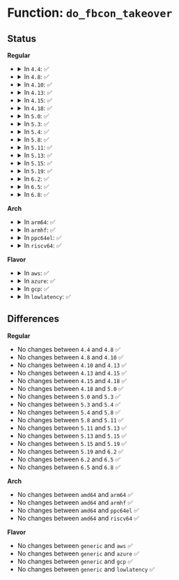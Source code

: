 # Function: <code>do_fbcon_takeover</code>

## Status
<b>Regular</b>
<ul>
<li>
<details>
<summary>In <code>4.4</code>: ✅</summary>

```c
int do_fbcon_takeover(int show_logo);
```

**Collision:** Unique Static

**Inline:** No

**Transformation:** False

**Instances:**

```
In drivers/video/console/fbcon.c (ffffffff814613e0)
Location: drivers/video/console/fbcon.c:528
Inline: False
Direct callers:
  - drivers/video/console/fbcon.c:fb_console_init
  - drivers/video/console/fbcon.c:set_con2fb_map
  - drivers/video/console/fbcon.c:fbcon_event_notify
```
**Symbols:**

```
ffffffff814613e0-ffffffff81461489: do_fbcon_takeover (STB_LOCAL)
```
</details>
</li>
<li>
<details>
<summary>In <code>4.8</code>: ✅</summary>

```c
int do_fbcon_takeover(int show_logo);
```

**Collision:** Unique Static

**Inline:** No

**Transformation:** False

**Instances:**

```
In drivers/video/console/fbcon.c (ffffffff814af340)
Location: drivers/video/console/fbcon.c:527
Inline: False
Direct callers:
  - drivers/video/console/fbcon.c:fb_console_init
  - drivers/video/console/fbcon.c:fbcon_event_notify
  - drivers/video/console/fbcon.c:set_con2fb_map
```
**Symbols:**

```
ffffffff814af340-ffffffff814af3eb: do_fbcon_takeover (STB_LOCAL)
```
</details>
</li>
<li>
<details>
<summary>In <code>4.10</code>: ✅</summary>

```c
int do_fbcon_takeover(int show_logo);
```

**Collision:** Unique Static

**Inline:** No

**Transformation:** False

**Instances:**

```
In drivers/video/console/fbcon.c (ffffffff814d1450)
Location: drivers/video/console/fbcon.c:525
Inline: False
Direct callers:
  - drivers/video/console/fbcon.c:fb_console_init
  - drivers/video/console/fbcon.c:fbcon_event_notify
  - drivers/video/console/fbcon.c:set_con2fb_map
```
**Symbols:**

```
ffffffff814d1450-ffffffff814d14fb: do_fbcon_takeover (STB_LOCAL)
```
</details>
</li>
<li>
<details>
<summary>In <code>4.13</code>: ✅</summary>

```c
int do_fbcon_takeover(int show_logo);
```

**Collision:** Unique Static

**Inline:** No

**Transformation:** False

**Instances:**

```
In drivers/video/console/fbcon.c (ffffffff814dc7d0)
Location: drivers/video/console/fbcon.c:523
Inline: False
Direct callers:
  - drivers/video/console/fbcon.c:fb_console_init
  - drivers/video/console/fbcon.c:fbcon_event_notify
  - drivers/video/console/fbcon.c:set_con2fb_map
```
**Symbols:**

```
ffffffff814dc7d0-ffffffff814dc87e: do_fbcon_takeover (STB_LOCAL)
```
</details>
</li>
<li>
<details>
<summary>In <code>4.15</code>: ✅</summary>

```c
int do_fbcon_takeover(int show_logo);
```

**Collision:** Unique Static

**Inline:** No

**Transformation:** False

**Instances:**

```
In drivers/video/fbdev/core/fbcon.c (ffffffff815258b0)
Location: drivers/video/fbdev/core/fbcon.c:531
Inline: False
Direct callers:
  - drivers/video/fbdev/core/fbcon.c:fbcon_event_notify
  - drivers/video/fbdev/core/fbcon.c:set_con2fb_map
  - drivers/video/fbdev/core/fbcon.c:fb_console_init
```
**Symbols:**

```
ffffffff815258b0-ffffffff8152595e: do_fbcon_takeover (STB_LOCAL)
```
</details>
</li>
<li>
<details>
<summary>In <code>4.18</code>: ✅</summary>

```c
int do_fbcon_takeover(int show_logo);
```

**Collision:** Unique Static

**Inline:** No

**Transformation:** False

**Instances:**

```
In drivers/video/fbdev/core/fbcon.c (ffffffff8155b580)
Location: drivers/video/fbdev/core/fbcon.c:531
Inline: False
Direct callers:
  - drivers/video/fbdev/core/fbcon.c:fbcon_event_notify
  - drivers/video/fbdev/core/fbcon.c:set_con2fb_map
  - drivers/video/fbdev/core/fbcon.c:fb_console_init
```
**Symbols:**

```
ffffffff8155b580-ffffffff8155b62e: do_fbcon_takeover (STB_LOCAL)
```
</details>
</li>
<li>
<details>
<summary>In <code>5.0</code>: ✅</summary>

```c
int do_fbcon_takeover(int show_logo);
```

**Collision:** Unique Static

**Inline:** No

**Transformation:** False

**Instances:**

```
In drivers/video/fbdev/core/fbcon.c (ffffffff81573380)
Location: drivers/video/fbdev/core/fbcon.c:549
Inline: False
Direct callers:
  - drivers/video/fbdev/core/fbcon.c:fbcon_event_notify
  - drivers/video/fbdev/core/fbcon.c:set_con2fb_map
  - drivers/video/fbdev/core/fbcon.c:fb_console_init
```
**Symbols:**

```
ffffffff81573380-ffffffff8157342e: do_fbcon_takeover (STB_LOCAL)
```
</details>
</li>
<li>
<details>
<summary>In <code>5.3</code>: ✅</summary>

```c
int do_fbcon_takeover(int show_logo);
```

**Collision:** Unique Static

**Inline:** No

**Transformation:** False

**Instances:**

```
In drivers/video/fbdev/core/fbcon.c (ffffffff815a3190)
Location: drivers/video/fbdev/core/fbcon.c:568
Inline: False
Direct callers:
  - drivers/video/fbdev/core/fbcon.c:fbcon_fb_registered
  - drivers/video/fbdev/core/fbcon.c:set_con2fb_map
  - drivers/video/fbdev/core/fbcon.c:fb_console_init
```
**Symbols:**

```
ffffffff815a3190-ffffffff815a323e: do_fbcon_takeover (STB_LOCAL)
```
</details>
</li>
<li>
<details>
<summary>In <code>5.4</code>: ✅</summary>

```c
int do_fbcon_takeover(int show_logo);
```

**Collision:** Unique Static

**Inline:** No

**Transformation:** False

**Instances:**

```
In drivers/video/fbdev/core/fbcon.c (ffffffff815c4010)
Location: drivers/video/fbdev/core/fbcon.c:568
Inline: False
Direct callers:
  - drivers/video/fbdev/core/fbcon.c:fbcon_fb_registered
  - drivers/video/fbdev/core/fbcon.c:set_con2fb_map
  - drivers/video/fbdev/core/fbcon.c:fb_console_init
```
**Symbols:**

```
ffffffff815c4010-ffffffff815c40be: do_fbcon_takeover (STB_LOCAL)
```
</details>
</li>
<li>
<details>
<summary>In <code>5.8</code>: ✅</summary>

```c
int do_fbcon_takeover(int show_logo);
```

**Collision:** Unique Static

**Inline:** No

**Transformation:** False

**Instances:**

```
In drivers/video/fbdev/core/fbcon.c (ffffffff8166e3b0)
Location: drivers/video/fbdev/core/fbcon.c:549
Inline: False
Direct callers:
  - drivers/video/fbdev/core/fbcon.c:fbcon_start
  - drivers/video/fbdev/core/fbcon.c:fbcon_fb_registered
  - drivers/video/fbdev/core/fbcon.c:set_con2fb_map
```
**Symbols:**

```
ffffffff8166e3b0-ffffffff8166e46f: do_fbcon_takeover (STB_LOCAL)
```
</details>
</li>
<li>
<details>
<summary>In <code>5.11</code>: ✅</summary>

```c
int do_fbcon_takeover(int show_logo);
```

**Collision:** Unique Static

**Inline:** No

**Transformation:** False

**Instances:**

```
In drivers/video/fbdev/core/fbcon.c (ffffffff8168e960)
Location: drivers/video/fbdev/core/fbcon.c:547
Inline: False
Direct callers:
  - drivers/video/fbdev/core/fbcon.c:fbcon_start
  - drivers/video/fbdev/core/fbcon.c:fbcon_fb_registered
  - drivers/video/fbdev/core/fbcon.c:set_con2fb_map
```
**Symbols:**

```
ffffffff8168e960-ffffffff8168ea1f: do_fbcon_takeover (STB_LOCAL)
```
</details>
</li>
<li>
<details>
<summary>In <code>5.13</code>: ✅</summary>

```c
int do_fbcon_takeover(int show_logo);
```

**Collision:** Unique Static

**Inline:** No

**Transformation:** False

**Instances:**

```
In drivers/video/fbdev/core/fbcon.c (ffffffff81671660)
Location: drivers/video/fbdev/core/fbcon.c:539
Inline: False
Direct callers:
  - drivers/video/fbdev/core/fbcon.c:fbcon_fb_registered
  - drivers/video/fbdev/core/fbcon.c:set_con2fb_map
  - drivers/video/fbdev/core/fbcon.c:fb_console_init
```
**Symbols:**

```
ffffffff81671660-ffffffff8167170e: do_fbcon_takeover (STB_LOCAL)
```
</details>
</li>
<li>
<details>
<summary>In <code>5.15</code>: ✅</summary>

```c
int do_fbcon_takeover(int show_logo);
```

**Collision:** Unique Static

**Inline:** No

**Transformation:** False

**Instances:**

```
In drivers/video/fbdev/core/fbcon.c (ffffffff816e5670)
Location: drivers/video/fbdev/core/fbcon.c:539
Inline: False
Direct callers:
  - drivers/video/fbdev/core/fbcon.c:fbcon_fb_registered
  - drivers/video/fbdev/core/fbcon.c:set_con2fb_map
  - drivers/video/fbdev/core/fbcon.c:fb_console_init
```
**Symbols:**

```
ffffffff816e5670-ffffffff816e578f: do_fbcon_takeover (STB_LOCAL)
```
</details>
</li>
<li>
<details>
<summary>In <code>5.19</code>: ✅</summary>

```c
int do_fbcon_takeover(int show_logo);
```

**Collision:** Unique Static

**Inline:** No

**Transformation:** False

**Instances:**

```
In drivers/video/fbdev/core/fbcon.c (ffffffff818106f0)
Location: drivers/video/fbdev/core/fbcon.c:517
Inline: False
Direct callers:
  - drivers/video/fbdev/core/fbcon.c:do_fb_registered
  - drivers/video/fbdev/core/fbcon.c:set_con2fb_map
```
**Symbols:**

```
ffffffff818106f0-ffffffff81810837: do_fbcon_takeover (STB_LOCAL)
```
</details>
</li>
<li>
<details>
<summary>In <code>6.2</code>: ✅</summary>

```c
int do_fbcon_takeover(int show_logo);
```

**Collision:** Unique Static

**Inline:** No

**Transformation:** False

**Instances:**

```
In drivers/video/fbdev/core/fbcon.c (ffffffff8193efd0)
Location: drivers/video/fbdev/core/fbcon.c:517
Inline: False
Direct callers:
  - drivers/video/fbdev/core/fbcon.c:do_fb_registered
  - drivers/video/fbdev/core/fbcon.c:set_con2fb_map
```
**Symbols:**

```
ffffffff8193efd0-ffffffff8193f117: do_fbcon_takeover (STB_LOCAL)
```
</details>
</li>
<li>
<details>
<summary>In <code>6.5</code>: ✅</summary>

```c
int do_fbcon_takeover(int show_logo);
```

**Collision:** Unique Static

**Inline:** No

**Transformation:** False

**Instances:**

```
In drivers/video/fbdev/core/fbcon.c (ffffffff81983490)
Location: drivers/video/fbdev/core/fbcon.c:516
Inline: False
Direct callers:
  - drivers/video/fbdev/core/fbcon.c:do_fb_registered
  - drivers/video/fbdev/core/fbcon.c:set_con2fb_map
```
**Symbols:**

```
ffffffff81983490-ffffffff819835d7: do_fbcon_takeover (STB_LOCAL)
```
</details>
</li>
<li>
<details>
<summary>In <code>6.8</code>: ✅</summary>

```c
int do_fbcon_takeover(int show_logo);
```

**Collision:** Unique Static

**Inline:** No

**Transformation:** False

**Instances:**

```
In drivers/video/fbdev/core/fbcon.c (ffffffff819cd3a0)
Location: drivers/video/fbdev/core/fbcon.c:519
Inline: False
Direct callers:
  - drivers/video/fbdev/core/fbcon.c:do_fb_registered
  - drivers/video/fbdev/core/fbcon.c:set_con2fb_map
```
**Symbols:**

```
ffffffff819cd3a0-ffffffff819cd4e7: do_fbcon_takeover (STB_LOCAL)
```
</details>
</li>
</ul>
<b>Arch</b>
<ul>
<li>
<details>
<summary>In <code>arm64</code>: ✅</summary>

```c
int do_fbcon_takeover(int show_logo);
```

**Collision:** Unique Static

**Inline:** No

**Transformation:** False

**Instances:**

```
In drivers/video/fbdev/core/fbcon.c (ffff80001074cf80)
Location: drivers/video/fbdev/core/fbcon.c:568
Inline: False
Direct callers:
  - drivers/video/fbdev/core/fbcon.c:fbcon_fb_registered
  - drivers/video/fbdev/core/fbcon.c:set_con2fb_map
  - drivers/video/fbdev/core/fbcon.c:fb_console_init
```
**Symbols:**

```
ffff80001074cf80-ffff80001074d054: do_fbcon_takeover (STB_LOCAL)
```
</details>
</li>
<li>
<details>
<summary>In <code>armhf</code>: ✅</summary>

```c
int do_fbcon_takeover(int show_logo);
```

**Collision:** Unique Static

**Inline:** No

**Transformation:** False

**Instances:**

```
In drivers/video/fbdev/core/fbcon.c (c08d0504)
Location: drivers/video/fbdev/core/fbcon.c:568
Inline: False
Direct callers:
  - drivers/video/fbdev/core/fbcon.c:fbcon_fb_registered
  - drivers/video/fbdev/core/fbcon.c:set_con2fb_map
  - drivers/video/fbdev/core/fbcon.c:fb_console_init
```
**Symbols:**

```
c08d0504-c08d05e0: do_fbcon_takeover (STB_LOCAL)
```
</details>
</li>
<li>
<details>
<summary>In <code>ppc64el</code>: ✅</summary>

```c
int do_fbcon_takeover(int show_logo);
```

**Collision:** Unique Static

**Inline:** No

**Transformation:** False

**Instances:**

```
In drivers/video/fbdev/core/fbcon.c (c0000000008afbc0)
Location: drivers/video/fbdev/core/fbcon.c:568
Inline: False
Direct callers:
  - drivers/video/fbdev/core/fbcon.c:fbcon_fb_registered
  - drivers/video/fbdev/core/fbcon.c:set_con2fb_map
  - drivers/video/fbdev/core/fbcon.c:fb_console_init
```
**Symbols:**

```
c0000000008afbc0-c0000000008afcf8: do_fbcon_takeover (STB_LOCAL)
```
</details>
</li>
<li>
<details>
<summary>In <code>riscv64</code>: ✅</summary>

```c
int do_fbcon_takeover(int show_logo);
```

**Collision:** Unique Static

**Inline:** No

**Transformation:** False

**Instances:**

```
In drivers/video/fbdev/core/fbcon.c (ffffffe0004fae7e)
Location: drivers/video/fbdev/core/fbcon.c:568
Inline: False
Direct callers:
  - drivers/video/fbdev/core/fbcon.c:fbcon_fb_registered
  - drivers/video/fbdev/core/fbcon.c:set_con2fb_map
  - drivers/video/fbdev/core/fbcon.c:fb_console_init
```
**Symbols:**

```
ffffffe0004fae7e-ffffffe0004faf54: do_fbcon_takeover (STB_LOCAL)
```
</details>
</li>
</ul>
<b>Flavor</b>
<ul>
<li>
<details>
<summary>In <code>aws</code>: ✅</summary>

```c
int do_fbcon_takeover(int show_logo);
```

**Collision:** Unique Static

**Inline:** No

**Transformation:** False

**Instances:**

```
In drivers/video/fbdev/core/fbcon.c (ffffffff815b8160)
Location: drivers/video/fbdev/core/fbcon.c:568
Inline: False
Direct callers:
  - drivers/video/fbdev/core/fbcon.c:fbcon_fb_registered
  - drivers/video/fbdev/core/fbcon.c:set_con2fb_map
  - drivers/video/fbdev/core/fbcon.c:fb_console_init
```
**Symbols:**

```
ffffffff815b8160-ffffffff815b820e: do_fbcon_takeover (STB_LOCAL)
```
</details>
</li>
<li>
<details>
<summary>In <code>azure</code>: ✅</summary>

```c
int do_fbcon_takeover(int show_logo);
```

**Collision:** Unique Static

**Inline:** No

**Transformation:** False

**Instances:**

```
In drivers/video/fbdev/core/fbcon.c (ffffffff815a6f40)
Location: drivers/video/fbdev/core/fbcon.c:568
Inline: False
Direct callers:
  - drivers/video/fbdev/core/fbcon.c:fbcon_fb_registered
  - drivers/video/fbdev/core/fbcon.c:set_con2fb_map
  - drivers/video/fbdev/core/fbcon.c:fb_console_init
```
**Symbols:**

```
ffffffff815a6f40-ffffffff815a6fee: do_fbcon_takeover (STB_LOCAL)
```
</details>
</li>
<li>
<details>
<summary>In <code>gcp</code>: ✅</summary>

```c
int do_fbcon_takeover(int show_logo);
```

**Collision:** Unique Static

**Inline:** No

**Transformation:** False

**Instances:**

```
In drivers/video/fbdev/core/fbcon.c (ffffffff815b86f0)
Location: drivers/video/fbdev/core/fbcon.c:568
Inline: False
Direct callers:
  - drivers/video/fbdev/core/fbcon.c:fbcon_fb_registered
  - drivers/video/fbdev/core/fbcon.c:set_con2fb_map
  - drivers/video/fbdev/core/fbcon.c:fb_console_init
```
**Symbols:**

```
ffffffff815b86f0-ffffffff815b879e: do_fbcon_takeover (STB_LOCAL)
```
</details>
</li>
<li>
<details>
<summary>In <code>lowlatency</code>: ✅</summary>

```c
int do_fbcon_takeover(int show_logo);
```

**Collision:** Unique Static

**Inline:** No

**Transformation:** False

**Instances:**

```
In drivers/video/fbdev/core/fbcon.c (ffffffff815d2150)
Location: drivers/video/fbdev/core/fbcon.c:568
Inline: False
Direct callers:
  - drivers/video/fbdev/core/fbcon.c:fbcon_fb_registered
  - drivers/video/fbdev/core/fbcon.c:set_con2fb_map
  - drivers/video/fbdev/core/fbcon.c:fb_console_init
```
**Symbols:**

```
ffffffff815d2150-ffffffff815d21fe: do_fbcon_takeover (STB_LOCAL)
```
</details>
</li>
</ul>

## Differences
<b>Regular</b>
<ul>
<li>
No changes between <code>4.4</code> and <code>4.8</code> ✅
</li>
<li>
No changes between <code>4.8</code> and <code>4.10</code> ✅
</li>
<li>
No changes between <code>4.10</code> and <code>4.13</code> ✅
</li>
<li>
No changes between <code>4.13</code> and <code>4.15</code> ✅
</li>
<li>
No changes between <code>4.15</code> and <code>4.18</code> ✅
</li>
<li>
No changes between <code>4.18</code> and <code>5.0</code> ✅
</li>
<li>
No changes between <code>5.0</code> and <code>5.3</code> ✅
</li>
<li>
No changes between <code>5.3</code> and <code>5.4</code> ✅
</li>
<li>
No changes between <code>5.4</code> and <code>5.8</code> ✅
</li>
<li>
No changes between <code>5.8</code> and <code>5.11</code> ✅
</li>
<li>
No changes between <code>5.11</code> and <code>5.13</code> ✅
</li>
<li>
No changes between <code>5.13</code> and <code>5.15</code> ✅
</li>
<li>
No changes between <code>5.15</code> and <code>5.19</code> ✅
</li>
<li>
No changes between <code>5.19</code> and <code>6.2</code> ✅
</li>
<li>
No changes between <code>6.2</code> and <code>6.5</code> ✅
</li>
<li>
No changes between <code>6.5</code> and <code>6.8</code> ✅
</li>
</ul>
<b>Arch</b>
<ul>
<li>
No changes between <code>amd64</code> and <code>arm64</code> ✅
</li>
<li>
No changes between <code>amd64</code> and <code>armhf</code> ✅
</li>
<li>
No changes between <code>amd64</code> and <code>ppc64el</code> ✅
</li>
<li>
No changes between <code>amd64</code> and <code>riscv64</code> ✅
</li>
</ul>
<b>Flavor</b>
<ul>
<li>
No changes between <code>generic</code> and <code>aws</code> ✅
</li>
<li>
No changes between <code>generic</code> and <code>azure</code> ✅
</li>
<li>
No changes between <code>generic</code> and <code>gcp</code> ✅
</li>
<li>
No changes between <code>generic</code> and <code>lowlatency</code> ✅
</li>
</ul>
